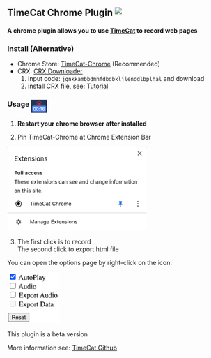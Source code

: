
## TimeCat Chrome Plugin <img align=top width=34 src="https://www.google.com/chrome/static/images/chrome-logo.svg" />

#### A chrome plugin allows you to use [TimeCat](https://github.com/oct16/TimeCat) to record web pages 

### Install (Alternative)

- Chrome Store: [TimeCat-Chrome](https://chrome.google.com/webstore/detail/timecat-chrome/jgnkkambbdmhfdbdbkljlenddlbplhal) (Recommended)
- CRX: [CRX Downloader](https://standaloneinstaller.com/online-tools/crx-downloader)
   1. input code: `jgnkkambbdmhfdbdbkljlenddlbplhal` and download
   2. install CRX file, see: [Tutorial](https://www.howtogeek.com/120743/how-to-install-extensions-from-outside-the-chrome-web-store/)

### Usage <img align=top src="./images/icon.png" width=36 />

1. **Restart your chrome browser after installed**

2. Pin TimeCat-Chrome at Chrome Extension Bar

<img src="./images/extension-bar.png" width=320 />

3. The first click is to record   
The second click to export html file

You can open the options page by right-click on the icon.

<img src="./images/options.png" width=120 />

This plugin is a beta version

More information see: [TimeCat Github](https://github.com/oct16/TimeCat)
